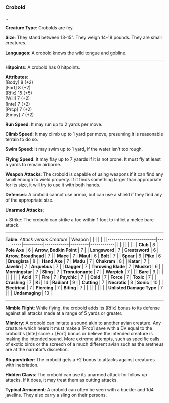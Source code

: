 ### Crobold
..

**Creature Type**: Crobolds are fey.

**Size**: They stand between 13-15". They weigh 14-18 pounds. They are small creatures.

**Languages**: A crobold knows the wild tongue and gobline.

-----

**Hitpoints**: A crobold has 0 hitpoints.

**Attributes**:  
[Body] 8  (+2)  
[Fort] 8  (+2)  
[Rflx] 15 (+5)  
[Will] 7  (+2)  
[Inte] 7  (+2)  
[Prcp] 7  (+2)  
[Empy] 7  (+2)  

**Run Speed**: It may run up to 2 yards per move.

**Climb Speed**: It may climb up to 1 yard per move, presuming it is reasonable terrain to do so.

**Swim Speed**: It may swim up to 1 yard, if the water isn't too rough.

**Flying Speed**: It may flay up to 7 yaards if it is not prone. It must fly at least 5 yards to remain airborne.

**Weapon Attacks**: The crobold is capable of using weapons if it can find any small enough to wield properly. If it finds something larger than appropriate for its size, it will try to use it with both hands.

**Defenses**: A crobold cannot use armor, but can use a shield if they find any of the appropriate size.

**Unarmed Attacks**;

 • Strike: The crobold can strike a foe within 1 foot to inflict a melee bare attack.

---------------------

**Table**: *Attack versus Creature*
| Weapon                 |          |            |         |            |         |
|------------------------|-----------|----------|------------|---------|------------|
|                        |          |            |         |            |         |
| **Club**                   | 8     | **Pole Axe**        | 6     | **Arrow, Bodkin Point**    | 7    |
| **Longsword**              | 7     | **Greatsword**      | 6     | **Arrow, Broadhead**       | 7    |
| **Mace**                   | 7     | **Maul**            | 6     | **Bolt** | 7    |
| **Spear**                  | 6     | **Pike**            | 6     | **Brusgiata** | 8     |
| **Hand Axe**               | 7     | **Madu**            | 7     | **Chakram** | 8    |
| **Katar**                  | 7     | **Javelin**         | 7     | **Arquebus** | 7    |
| **Dagger**                 | 7     | **Throwing Blade**  | 7     | **Musket** | 6    |
| **Morningstar**            | 7     | **Sling**           | 7     | **Tronutonante** | 7    |
| **Warpick**                | 7     |                     |       | **Bare** |  9   |
|                        |           |          |            |         |            |
| **Acid**                   | 7     | **Fire**             | 7     | **Psychic** | 7     |
| **Cold**                   | 7     | **Force**            | 7     | **Toxic**   | 7     |
| **Crushing**               | 7     | **Ki**               | 14    | **Radiant** | 9     |
| **Cutting**                | 7     | **Necrotic**         | 8     | **Sonic**   | 10   |
| **Electrical**             | 7     | **Piercing**         | 7     | **Biting**  | 7    |
|                        |           |          |            |         |            |
| **Unlisted Damage Type** | 7 |    |     | **Undamaging** | 13 |

-----

**Nimble Flight**: While flying, the crobold adds its [Rflx] bonus to its defense against all attacks made at a range of 5 yards or greater.

**Mimicry**: A crobold can imitate a sound akin to another avian creature. Any creature which hears it must make a [Prcp] save with a DV equal to the crobold's [Inte] score + [Fort] bonus or believe the intended creature is making the intended sound. More extreme attempts, such as specific calls of exotic birds or the screech of a much different avian such as the aretheus are at the narrator’s discretion.

**Stuporstriker**: The crobold gets a +2 bonus to attacks against creatures with inebriation.

**Hidden Claws**: The crobold can use its unarmed attack for follow up attacks. If it does, it may treat them as cutting attacks.

**Typical Armament**: A crobold can often be seen with a buckler and 1d4 javelins. They also carry a sling on their persons.
